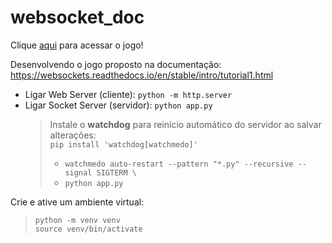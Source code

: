 # websocket_doc

Clique [aqui](https://marcosvianadev.github.io/websocket_doc/) para acessar o jogo!
  
Desenvolvendo o jogo proposto na documentação: https://websockets.readthedocs.io/en/stable/intro/tutorial1.html

* Ligar Web Server (cliente): `python -m http.server`
* Ligar Socket Server (servidor): `python app.py`
    > Instale o **watchdog** para reinício automático do servidor ao salvar alterações: \
    `pip install 'watchdog[watchmedo]'`
    > * `watchmedo auto-restart --pattern "*.py" --recursive --signal SIGTERM \`
    > * `python app.py`
<!-- 
watchmedo auto-restart --pattern "*.py" --recursive --signal SIGTERM \
python app.py
-->
Crie e ative um ambiente virtual:
> `python -m venv venv` \
> `source venv/bin/activate`

